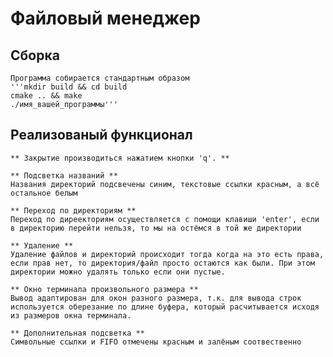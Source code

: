 # Файловый менеджер

## Сборка
    Программа собирается стандартным образом
    '''mkdir build && cd build
    cmake .. && make
    ./имя_вашей_программы''' 

## Реализованый функционал
    ** Закрытие производиться нажатием кнопки 'q'. **

    ** Подсветка названий **
    Названия директорий подсвечены синим, текстовые ссылки красным, а всё остальное белым
    
    ** Переход по директориям **
    Переход по диреекториям осуществляется с помощи клавиши 'enter', если в директорию перейти нельзя, то мы на остёмся в той же директории
    
    ** Удаление **
    Удаление файлов и директорий происходит тогда когда на это есть права, если прав нет, то директория/файл просто остаются как были. При этом директории можно удалять только если они пустые.

    ** Окно терминала произвольного размера **
    Вывод адаптирован для окон разного размера, т.к. для вывода строк используется оберезание по длине буфера, который расчитывается исходя из размеров окна терминала.

    ** Дополнительная подсветка **
    Символьные ссылки и FIFO отмечены красным и залёным соотвественно
